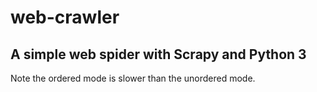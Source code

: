 # web-crawler
## A simple web spider with Scrapy and Python 3
Note the ordered mode is slower than the unordered mode.

